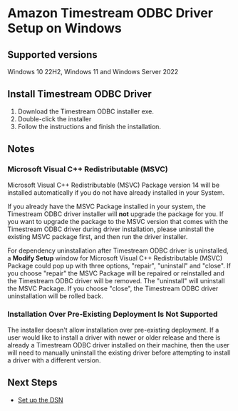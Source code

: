 # Amazon Timestream ODBC Driver Setup on Windows

## Supported versions
Windows 10 22H2, Windows 11 and Windows Server 2022

## Install Timestream ODBC Driver
1. Download the Timestream ODBC installer exe.
2. Double-click the installer
3. Follow the instructions and finish the installation.

## Notes
### Microsoft Visual C++ Redistributable (MSVC)
Microsoft Visual C++ Redistributable (MSVC) Package version 14 will be installed automatically if you do not have already installed in your System.

If you already have the MSVC Package installed in your system, the Timestream ODBC driver installer will **not** 
upgrade the package for you. If you want to upgrade the package to the MSVC version that comes with the Timestream ODBC driver 
during driver installation, please uninstall the existing MSVC package first, and then run the driver installer.

For dependency uninstallation after Timestream ODBC driver is uninstalled, a **Modify Setup** window for 
Microsoft Visual C++ Redistributable (MSVC) Package could pop up with three options, "repair", "uninstall" and "close". 
If you choose "repair" the MSVC Package will be repaired or reinstalled and the Timestream ODBC driver will be removed. 
The "uninstall" will uninstall the MSVC Package. If you choose "close", the Timestream ODBC driver uninstallation will be rolled back. 



### Installation Over Pre-Existing Deployment Is Not Supported
The installer doesn't allow installation over pre-existing deployment. If a user would like to install a driver with newer or older 
release and there is already a Timestream ODBC driver installed on their machine, then the user will need to manually uninstall the 
existing driver before attempting to install a driver with a different version. 


## Next Steps

- [Set up the DSN](windows-dsn-configuration.md)
